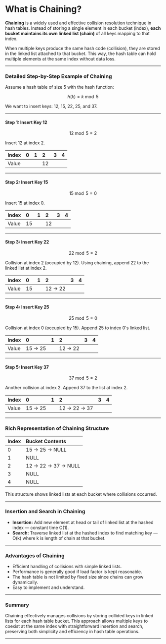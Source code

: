 # What is Chaining?

**Chaining** is a widely used and effective collision resolution technique in hash tables. Instead of storing a single element in each bucket (index), **each bucket maintains its own linked list (chain)** of all keys mapping to that index.

When multiple keys produce the same hash code (collision), they are stored in the linked list attached to that bucket. This way, the hash table can hold multiple elements at the same index without data loss.

***

### Detailed Step-by-Step Example of Chaining

Assume a hash table of size 5 with the hash function:

$$
h(k) = k \bmod 5
$$

We want to insert keys: 12, 15, 22, 25, and 37.

***

#### Step 1: Insert Key 12

$$
12 \bmod 5 = 2
$$

Insert 12 at index 2.


| Index | 0 | 1 | 2 | 3 | 4 |
| :-- | :-- | :-- | :-- | :-- | :-- |
| Value |  |  | 12 |  |  |


***

#### Step 2: Insert Key 15

$$
15 \bmod 5 = 0
$$

Insert 15 at index 0.


| Index | 0 | 1 | 2 | 3 | 4 |
| :-- | :-- | :-- | :-- | :-- | :-- |
| Value | 15 |  | 12 |  |  |


***

#### Step 3: Insert Key 22

$$
22 \bmod 5 = 2
$$

Collision at index 2 (occupied by 12). Using chaining, append 22 to the linked list at index 2.


| Index | 0 | 1 | 2 | 3 | 4 |
| :-- | :-- | :-- | :-- | :-- | :-- |
| Value | 15 |  | 12 -> 22 |  |  |


***

#### Step 4: Insert Key 25

$$
25 \bmod 5 = 0
$$

Collision at index 0 (occupied by 15). Append 25 to index 0's linked list.


| Index | 0 | 1 | 2 | 3 | 4 |
| :-- | :-- | :-- | :-- | :-- | :-- |
| Value | 15 -> 25 |  | 12 -> 22 |  |  |


***

#### Step 5: Insert Key 37

$$
37 \bmod 5 = 2
$$

Another collision at index 2. Append 37 to the list at index 2.


| Index | 0 | 1 | 2 | 3 | 4 |
| :-- | :-- | :-- | :-- | :-- | :-- |
| Value | 15 -> 25 |  | 12 -> 22 -> 37 |  |  |


***

### Rich Representation of Chaining Structure

| Index | Bucket Contents |
| :-- | :-- |
| 0 | 15 -> 25 -> NULL |
| 1 | NULL |
| 2 | 12 -> 22 -> 37 -> NULL |
| 3 | NULL |
| 4 | NULL |

This structure shows linked lists at each bucket where collisions occurred.

***

### Insertion and Search in Chaining

- **Insertion:** Add new element at head or tail of linked list at the hashed index — constant time O(1).
- **Search:** Traverse linked list at the hashed index to find matching key — O(k) where k is length of chain at that bucket.

***

### Advantages of Chaining

- Efficient handling of collisions with simple linked lists.
- Performance is generally good if load factor is kept reasonable.
- The hash table is not limited by fixed size since chains can grow dynamically.
- Easy to implement and understand.

***

### Summary

Chaining effectively manages collisions by storing collided keys in linked lists for each hash table bucket. This approach allows multiple keys to coexist at the same index with straightforward insertion and search, preserving both simplicity and efficiency in hash table operations.

---
